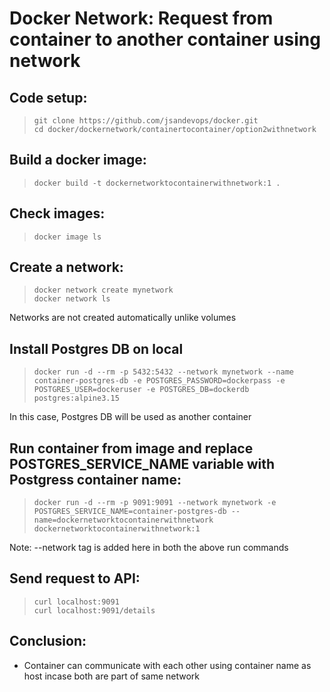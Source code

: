 # Docker Network: Request from container to another container using network

## Code setup:

> ` git clone https://github.com/jsandevops/docker.git `  
> ` cd docker/dockernetwork/containertocontainer/option2withnetwork `  

## Build a docker image:  
> ` docker build -t dockernetworktocontainerwithnetwork:1 . `  

## Check images:
> ` docker image ls ` 

## Create a network:
> ` docker network create mynetwork `  
> ` docker network ls `  

Networks are not created automatically unlike volumes

## Install Postgres DB on local
> ` docker run -d --rm -p 5432:5432 --network mynetwork --name container-postgres-db -e POSTGRES_PASSWORD=dockerpass -e POSTGRES_USER=dockeruser -e POSTGRES_DB=dockerdb postgres:alpine3.15 ` 

In this case, Postgres DB will be used as another container 

## Run container from image and replace POSTGRES_SERVICE_NAME variable with Postgress container name:
> ` docker run -d --rm -p 9091:9091 --network mynetwork -e POSTGRES_SERVICE_NAME=container-postgres-db --name=dockernetworktocontainerwithnetwork dockernetworktocontainerwithnetwork:1 `    

Note: --network tag is added here in both the above run commands

## Send request to API:
> ` curl localhost:9091 `   
> ` curl localhost:9091/details `  

## **Conclusion:**
- Container can communicate with each other using container name as host incase both are part of same network  

